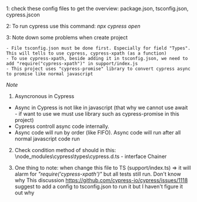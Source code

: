 1: check these config files to get the overview: package.json, tsconfig.json, cypress.jscon

2: To run cypress use this command: _npx cypress open_

3: Note down some problems when create project

	- File tsconfig.json must be done first. Especially for field "Types". This will tells to use cypress, cypress-xpath (as a function)
	- To use cypress-xpath, beside adding it in tsconfig.json, we need to add "require("cypress-xpath")" in support/index.js
	- This project uses "cypress-promise" library to convert cypress async to promise like normal javascript
	
*Note*
1. Asyncronous in Cypress
- Async in Cypress is not like in javascript (that why we cannot use await - if want to use we must use library such as cypress-promise in this project)
- Cypress controll async code internally.
- Async code will run by order (like FIFO). Async code will run after all normal javascript code run

2. Check condition method of should in this: \node_modules\cypress\types\cypress.d.ts - interface Chainer<Subject>

3. One thing to note: when change this file to TS (support/index.ts) => it will alarm for _"require('cypress-xpath')"_ but all tests still run. Don't know why
This discussion https://github.com/cypress-io/cypress/issues/1118 suggest to add a config to tsconfig.json to run it but I haven't figure it out why